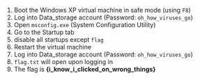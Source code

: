 1. Boot the Windows XP virtual machine in safe mode (using `F8`)
2. Log into Data_storage account (Password: `oh_how_viruses_go`)
3. Open `msconfig.exe` (System Configuration Utility)
4. Go to the Startup tab
5. disable all startups except `flag`
6. Restart the virtual machine
7. Log into Data_storage account (Password: `oh_how_viruses_go`)
8. `flag.txt` will open upon logging in
9. The flag is **{i_know_i_clicked_on_wrong_things}**
